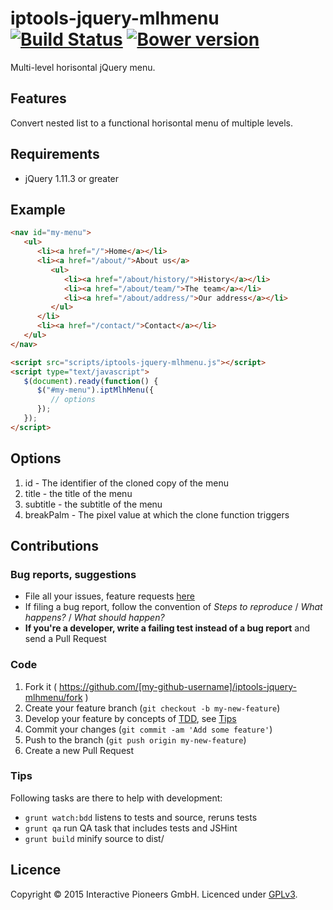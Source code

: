 # iptools-jquery-mlhmenu [![Build Status](http://img.shields.io/travis/interactive-pioneers/iptools-jquery-mlhmenu.svg)](https://travis-ci.org/interactive-pioneers/iptools-jquery-mlhmenu) [![Bower version](https://badge.fury.io/bo/iptools-jquery-mlhmenu.svg)](http://badge.fury.io/bo/iptools-jquery-mlhmenu)

Multi-level horisontal jQuery menu.

## Features
Convert nested list to a functional horisontal menu of multiple levels.

## Requirements

- jQuery 1.11.3 or greater

## Example

```html
<nav id="my-menu">
   <ul>
      <li><a href="/">Home</a></li>
      <li><a href="/about/">About us</a>
         <ul>
            <li><a href="/about/history/">History</a></li>
            <li><a href="/about/team/">The team</a></li>
            <li><a href="/about/address/">Our address</a></li>
         </ul>
      </li>
      <li><a href="/contact/">Contact</a></li>
   </ul>
</nav>

<script src="scripts/iptools-jquery-mlhmenu.js"></script>
<script type="text/javascript">
   $(document).ready(function() {
      $("#my-menu").iptMlhMenu({
         // options
      });
   });
</script>

```

## Options

1. id - The identifier of the cloned copy of the menu
2. title - the title of the menu
3. subtitle - the subtitle of the menu
4. breakPalm - The pixel value at which the clone function triggers

## Contributions

### Bug reports, suggestions

- File all your issues, feature requests [here](https://github.com/interactive-pioneers/iptools-jquery-mlhmenu/issues)
- If filing a bug report, follow the convention of _Steps to reproduce_ / _What happens?_ / _What should happen?_
- __If you're a developer, write a failing test instead of a bug report__ and send a Pull Request

### Code

1. Fork it ( https://github.com/[my-github-username]/iptools-jquery-mlhmenu/fork )
2. Create your feature branch (`git checkout -b my-new-feature`)
3. Develop your feature by concepts of [TDD](http://en.wikipedia.org/wiki/Test-driven_development), see [Tips](#tips)
3. Commit your changes (`git commit -am 'Add some feature'`)
4. Push to the branch (`git push origin my-new-feature`)
5. Create a new Pull Request

### Tips

Following tasks are there to help with development:

- `grunt watch:bdd` listens to tests and source, reruns tests
- `grunt qa` run QA task that includes tests and JSHint
- `grunt build` minify source to dist/

## Licence
Copyright © 2015 Interactive Pioneers GmbH. Licenced under [GPLv3](LICENSE).
